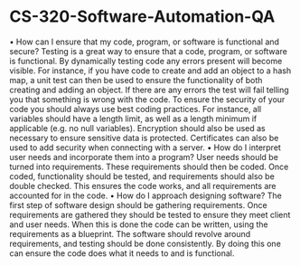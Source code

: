 # CS-320-Software-Automation-QA
•	How can I ensure that my code, program, or software is functional and secure?
Testing is a great way to ensure that a code, program, or software is functional. By dynamically testing code any errors present will become visible. For instance, if you have code to create and add an object to a hash map, a unit test can then be used to ensure the functionality of both creating and adding an object. If there are any errors the test will fail telling you that something is wrong with the code. To ensure the security of your code you should always use best coding practices. For instance, all variables should have a length limit, as well as a length minimum if applicable (e.g. no null variables). Encryption should also be used as necessary to ensure sensitive data is protected. Certificates can also be used to add security when connecting with a server. 
•	How do I interpret user needs and incorporate them into a program?
User needs should be turned into requirements. These requirements should then be coded. Once coded, functionality should be tested, and requirements should also be double checked. This ensures the code works, and all requirements are accounted for in the code. 
•	How do I approach designing software?
The first step of software design should be gathering requirements. Once requirements are gathered they should be tested to ensure they meet client and user needs. When this is done the code can be written, using the requirements as a blueprint. The software should revolve around requirements, and testing should be done consistently. By doing this one can ensure the code does what it needs to and is functional.  
